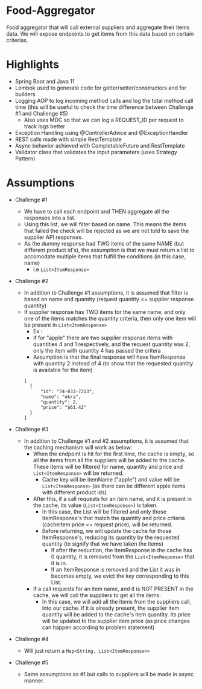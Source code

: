 # Food-Aggregator
Food aggregator that will call external suppliers and aggregate their items data. We will expose endpoints to get items from this data based on certain criterias.

# Highlights

- Spring Boot and Java 11
- Lombok used to generate code for getter/setter/constructors and for builders
- Logging AOP to log incoming method calls and log the total method call time (this will be useful to check the time difference between Challenge #1 and Challenge #5)
  - Also uses MDC so that we can log a REQUEST_ID per request to track logs better
- Exception Handling using @ControllerAdvice and @ExceptionHandler
- REST calls made with simple RestTemplate
- Async behavior achieved with CompletableFuture and RestTemplate
- Validator class that validates the input parameters (uses Strategy Pattern)


# Assumptions

- Challenge #1
  - We have to call each endpoint and THEN aggregate all the responses into a list.
  - Using this list, we will filter based on name. This means the items that failed the check will be rejected as we are not told to save the supplier API responses.
  - As the dummy response had TWO items of the same NAME (but different product id's), the assumption is that we must return a list to accomodate multiple items that fulfill the conditions (in this case, name)
     - i.e ```List<ItemResponse>```
- Challenge #2
  - In addition to Challenge #1 assumptions, it is assumed that filter is based on name and quantity (request quantity <= supplier response quantity)
  - If supplier response has TWO items for the same name, and only one of the items matches the quantity criteria, then only one item will be present in ```List<ItemResponse>```
    - Ex : 
    - If for "apple" there are two supplier response items with quantities 4 and 1 respectively, and the request quantity was 2, only the item with quantity 4 has passed the critera
    - Assumption is that the final response will have ItemResponse with quantity 2 instead of 4 (to show that the requested quantity is available for the item)
    ```
    [
      {
          "id": "74-033-7213",
          "name": "okra",
          "quantity": 2,
          "price": "$61.42"
      }
    ]

    ```
    
- Challenge #3
  - In addition to Challenge #1 and #2 assumptions, it is assumed that the caching mechanism will work as below:
    - When the endpoint is hit for the first time, the cache is empty, so all the items from all the suppliers will be added to the cache. These items will be filtered for name, quantity and price and ``` List<ItemResponse> ``` will be returned. 
      - Cache key will be itemName ("apple") and value will be ```List<ItemResponse>``` (as there can be different apple items with different product ids)
    - After this, if a call requests for an item name, and it is present in the cache, its value (``` List<ItemResponse> ```) is taken.
      - In this case, the List<ItemResponse> will be filtered and only those ItemResponse's that match the quantity and price criteria (cacheItem price <= request price), will be returned.
      - Before returning, we will update the cache for those ItemResponse's, reducing its quantity by the requested quantity (to signify that we have taken the items)
        - If after the reduction, the ItemResponse in the cache has 0 quantity, it is removed from the ``` List<ItemResponse> ``` that it is in.
        - If an ItemResponse is removed and the List it was in becomes empty, we evict the key corresponding to this List.
    - If a call requests for an item name, and it is NOT PRESENT in the cache, we will call the suppliers to get all the items.
      - In this case, we will add all the items from the suppliers call, into our cache. If it is already present, the supplier item quantity will be added to the cache's item quantity. Its price will be updated to the supplier item price (as price changes can happen according to problem statement)
      

- Challenge #4
  - Will just return a ``` Map<String, List<ItemResponse>> ```
  
- Challenge #5
  - Same assumptions as #1 but calls to suppliers will be made in async manner.
